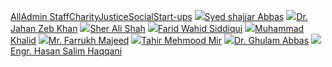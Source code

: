 [All](https://giki.edu.pk/portfolio-masonry-3-columns/)[Admin Staff](https://giki.edu.pk/portfolio-masonry-3-columns/)[Charity](https://giki.edu.pk/portfolio-masonry-3-columns/)[Justice](https://giki.edu.pk/portfolio-masonry-3-columns/)[Social](https://giki.edu.pk/portfolio-masonry-3-columns/)[Start-ups](https://giki.edu.pk/portfolio-masonry-3-columns/)
![](https://giki.edu.pk/wp-content/uploads/2022/04/IMG-20220416-WA0003.jpg)[](https://giki.edu.pk/wp-content/uploads/2022/04/IMG-20220416-WA0003.jpg)[Syed shajjar Abbas](https://giki.edu.pk/portfolio/syed-shajjar-abbas/)
![](https://giki.edu.pk/wp-content/uploads/2022/03/staff-generic-292x248-1.jpg)[](https://giki.edu.pk/wp-content/uploads/2022/03/staff-generic-292x248-1.jpg)[Dr. Jahan Zeb Khan](https://giki.edu.pk/wp-content/uploads/2022/03/staff-generic-292x248-1.jpg)
![](https://giki.edu.pk/wp-content/uploads/2021/11/sherali.jpg)[](https://giki.edu.pk/wp-content/uploads/2021/11/sherali.jpg)[Sher Ali Shah](https://giki.edu.pk/wp-content/uploads/2021/11/sherali.jpg)
![](https://giki.edu.pk/wp-content/uploads/2018/09/Photo-Farid.jpg)[](https://giki.edu.pk/wp-content/uploads/2018/09/Photo-Farid.jpg)[Farid Wahid Siddiqui](https://giki.edu.pk/wp-content/uploads/2018/09/Photo-Farid.jpg)
![](https://giki.edu.pk/wp-content/uploads/2022/03/staff-generic-292x248-1.jpg)[](https://giki.edu.pk/wp-content/uploads/2022/03/staff-generic-292x248-1.jpg)[Muhammad Khalid](https://giki.edu.pk/portfolio/muhammad-khalid/)
![](https://giki.edu.pk/wp-content/uploads/2018/02/WhatsApp-Image-2022-12-08-at-7.43.39-PM.jpeg)[](https://giki.edu.pk/wp-content/uploads/2018/02/WhatsApp-Image-2022-12-08-at-7.43.39-PM.jpeg)[Mr. Farrukh Majeed](https://giki.edu.pk/wp-content/uploads/2018/02/WhatsApp-Image-2022-12-08-at-7.43.39-PM.jpeg)
![](https://giki.edu.pk/portfolio-masonry-3-columns/)[](https://giki.edu.pk/wp-content/uploads/2022/03/staff-generic-292x248-1.jpg)[Tahir Mehmood Mir](https://giki.edu.pk/portfolio/tahir-mehmood-mir/)
![](https://giki.edu.pk/portfolio-masonry-3-columns/)[](https://giki.edu.pk/wp-content/uploads/2022/11/Gabbas.jpg)[Dr. Ghulam Abbas](https://giki.edu.pk/wp-content/uploads/2022/11/Gabbas.jpg)
![](https://giki.edu.pk/portfolio-masonry-3-columns/)[](https://giki.edu.pk/wp-content/uploads/2021/11/Dir_Works.jpg)[Engr. Hasan Salim Haqqani](https://giki.edu.pk/wp-content/uploads/2021/11/Dir_Works.jpg)
